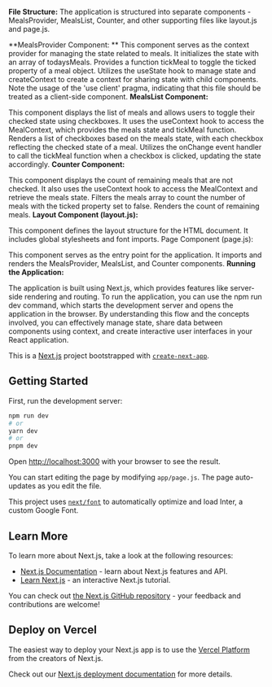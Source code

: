 **File Structure:** The application is structured into separate components - MealsProvider, MealsList, Counter, and other supporting files like layout.js and page.js.

**MealsProvider Component:
**
This component serves as the context provider for managing the state related to meals.
It initializes the state with an array of todaysMeals.
Provides a function tickMeal to toggle the ticked property of a meal object.
Utilizes the useState hook to manage state and createContext to create a context for sharing state with child components.
Note the usage of the 'use client' pragma, indicating that this file should be treated as a client-side component.
**MealsList Component:**

This component displays the list of meals and allows users to toggle their checked state using checkboxes.
It uses the useContext hook to access the MealContext, which provides the meals state and tickMeal function.
Renders a list of checkboxes based on the meals state, with each checkbox reflecting the checked state of a meal.
Utilizes the onChange event handler to call the tickMeal function when a checkbox is clicked, updating the state accordingly.
**Counter Component:**

This component displays the count of remaining meals that are not checked.
It also uses the useContext hook to access the MealContext and retrieve the meals state.
Filters the meals array to count the number of meals with the ticked property set to false.
Renders the count of remaining meals.
**Layout Component (layout.js):**

This component defines the layout structure for the HTML document.
It includes global stylesheets and font imports.
Page Component (page.js):

This component serves as the entry point for the application.
It imports and renders the MealsProvider, MealsList, and Counter components.
**Running the Application:**

The application is built using Next.js, which provides features like server-side rendering and routing.
To run the application, you can use the npm run dev command, which starts the development server and opens the application in the browser.
By understanding this flow and the concepts involved, you can effectively manage state, share data between components using context, and create interactive user interfaces in your React application.




This is a [Next.js](https://nextjs.org/) project bootstrapped with [`create-next-app`](https://github.com/vercel/next.js/tree/canary/packages/create-next-app).

## Getting Started

First, run the development server:

```bash
npm run dev
# or
yarn dev
# or
pnpm dev
```

Open [http://localhost:3000](http://localhost:3000) with your browser to see the result.

You can start editing the page by modifying `app/page.js`. The page auto-updates as you edit the file.

This project uses [`next/font`](https://nextjs.org/docs/basic-features/font-optimization) to automatically optimize and load Inter, a custom Google Font.

## Learn More

To learn more about Next.js, take a look at the following resources:

- [Next.js Documentation](https://nextjs.org/docs) - learn about Next.js features and API.
- [Learn Next.js](https://nextjs.org/learn) - an interactive Next.js tutorial.

You can check out [the Next.js GitHub repository](https://github.com/vercel/next.js/) - your feedback and contributions are welcome!

## Deploy on Vercel

The easiest way to deploy your Next.js app is to use the [Vercel Platform](https://vercel.com/new?utm_medium=default-template&filter=next.js&utm_source=create-next-app&utm_campaign=create-next-app-readme) from the creators of Next.js.

Check out our [Next.js deployment documentation](https://nextjs.org/docs/deployment) for more details.
